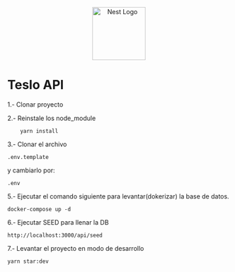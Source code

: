 <p align="center">
  <a href="http://nestjs.com/" target="blank"><img src="https://nestjs.com/img/logo-small.svg" width="120" alt="Nest Logo" /></a>
</p>

# Teslo API

1.- Clonar proyecto

2.- Reinstale los node_module

```
    yarn install

```

3.- Clonar el archivo

```
.env.template

```

y cambiarlo por:

```
.env

```

5.- Ejecutar el comando siguiente para levantar(dokerizar) la base de datos.

```
docker-compose up -d

```

6.- Ejecutar SEED para llenar la DB

```
http://localhost:3000/api/seed

```

7.- Levantar el proyecto en modo de desarrollo

```
yarn star:dev

```
